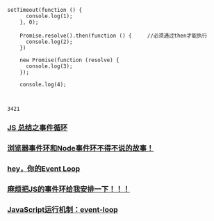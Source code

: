 ```
setTimeout(function () {
      console.log(1);
    }, 0);
    
    Promise.resolve().then(function () {     //必须通过then才能执行
      console.log(2);
    })
    
    new Promise(function (resolve) {
      console.log(3);
    });
    
    console.log(4);
    

 
3421
```
### [JS 总结之事件循环](https://juejin.im/post/5c244b33e51d45593b4bbd3d)
### [浏览器事件环和Node事件环不得不说的故事！](https://juejin.im/post/5b5f365e6fb9a04fa8673f97)
### [hey，你的Event Loop](https://juejin.im/post/5b63b4cb6fb9a04fb4017f5a)
### [麻烦把JS的事件环给我安排一下！！！](https://juejin.im/post/5b69b07d6fb9a04f86065596)
### [JavaScript运行机制：event-loop](https://juejin.im/post/5b6aea43f265da0f894b956b)
